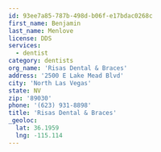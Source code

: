 ```yaml
---
id: 93ee7a85-787b-498d-b06f-e17bdac0268c
first_name: Benjamin
last_name: Menlove
license: DDS
services:
  - dentist
category: dentists
org_name: 'Risas Dental & Braces'
address: '2500 E Lake Mead Blvd'
city: 'North Las Vegas'
state: NV
zip: '89030'
phone: '(623) 931-8898'
title: 'Risas Dental & Braces'
_geoloc:
  lat: 36.1959
  lng: -115.114
---
```


